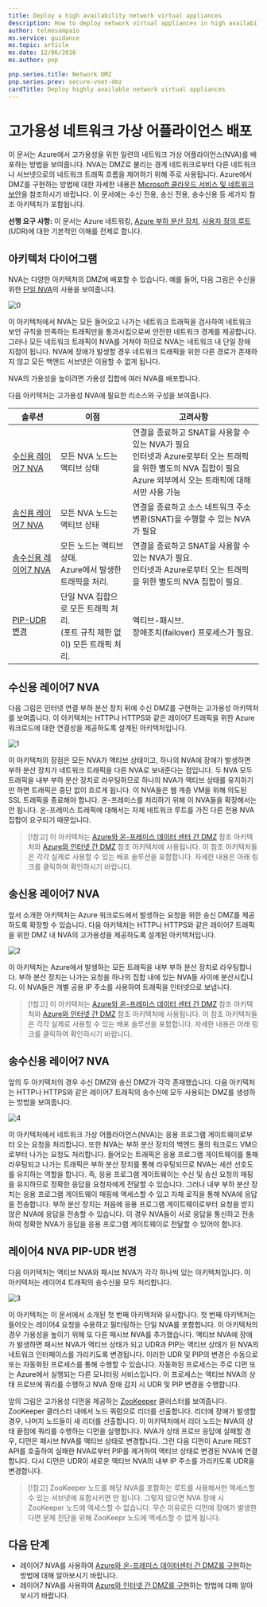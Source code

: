 ```yaml
---
title: Deploy a high availability network virtual appliances
description: How to deploy network virtual appliances in high availability.
author: telmosampaio
ms.service: guidance
ms.topic: article
ms.date: 12/06/2016
ms.author: pnp

pnp.series.title: Network DMZ
pnp.series.prev: secure-vnet-dmz
cardTitle: Deploy highly available network virtual appliances
---
```

# 고가용성 네트워크 가상 어플라이언스 배포

이 문서는 Azure에서 고가용성을 위한 일련의 네트워크 가상 어플라이언스(NVA)를 배포하는 방법을 보여줍니다. NVA는 DMZ로 불리는 경계 네트워크로부터 다른 네트워크나 서브넷으로의 네트워크 트래픽 흐름을 제어하기 위해 주로 사용됩니다. Azure에서 DMZ를 구현하는 방법에 대한 자세한 내용은 [Microsoft 클라우드 서비스 및 네트워크 보안][cloud-security]을 참조하시기 바랍니다. 이 문서에는 수신 전용, 송신 전용, 송수신용 등 세가지 참조 아키텍처가 포함됩니다.

**선행 요구 사항:** 이 문서는 Azure 네트워킹, [Azure 부하 분산 장치][lb-overview], [사용자 정의 루트][udr-overview] (UDR)에 대한 기본적인 이해를 전제로 합니다.  


## 아키텍처 다이어그램

NVA는 다양한 아키텍처의 DMZ에 배포할 수 있습니다. 예를 들어, 다음 그림은 수신을 위한 [단일 NVA][nva-scenario]의 사용을 보여줍니다. 

![[0]][0]

이 아키텍처에서 NVA는 모든 들어오고 나가는 네트워크 트래픽을 검사하여 네트워크 보안 규칙을 만족하는 트래픽만을 통과시킴으로써 안전한 네트워크 경계를 제공합니다. 그러나 모든 네트워크 트래픽이 NVA를 거쳐야 하므로 NVA는 네트워크 내 단일 장애 지점이 됩니다. NVA에 장애가 발생할 경우 네트워크 트래픽을 위한 다른 경로가 존재하지 않고 모든 백엔드 서브넷은 이용할 수 없게 됩니다. 

NVA의 가용성을 높이려면 가용성 집합에 여러 NVA를 배포합니다. 

다음 아키텍처는 고가용성 NVA에 필요한 리소스와 구성을 보여줍니다. 

| 솔루션 | 이점 | 고려사항 |
| --- | --- | --- |
| [수신용 레이어7 NVA][ingress-with-layer-7] |모든 NVA 노드는 액티브 상태 |연결을 종료하고 SNAT을 사용할 수 있는 NVA가 필요</br> 인터넷과 Azure로부터 오는 트래픽을 위한 별도의 NVA 집합이 필요 </br> Azure 외부에서 오는 트래픽에 대해서만 사용 가능 |
| [송신용 레이어7 NVA][egress-with-layer-7] |모든 NVA 노드는 액티브 상태 | 연결을 종료하고 소스 네트워크 주소 변환(SNAT)을 수행할 수 있는 NVA가 필요
| [송수신용 레이어7 NVA][ingress-egress-with-layer-7] |모든 노드는 액티브 상태.<br/>Azure에서 발생한 트래픽을 처리. |연결을 종료하고 SNAT을 사용할 수 있는 NVA가 필요.<br/>인터넷과 Azure로부터 오는 트래픽을 위한 별도의 NVA 집합이 필요. |
| [PIP-UDR 변경][pip-udr-switch] |단일 NVA 집합으로 모든 트래픽 처리.<br/>(포트 규칙 제한 없이) 모든 트래픽 처리. |액티브-패시브.<br/>장애조치(failover) 프로세스가 필요. |

## 수신용 레이어7 NVA 

다음 그림은 인터넷 연결 부하 분산 장치 뒤에 수신 DMZ를 구현하는 고가용성 아키텍처를 보여줍니다. 이 아키텍처는 HTTP나 HTTPS와 같은 레이어7 트래픽을 위한 Azure 워크로드에 대한 연결성을 제공하도록 설계된 아키텍처입니다. 

![[1]][1]

이 아키텍처의 장점은 모든 NVA가 액티브 상태이고, 하나의 NVA에 장애가 발생하면 부하 분산 장치가 네트워크 트래픽을 다른 NVA로 보내준다는 점입니다. 두 NVA 모두 트래픽을 내부 부하 분산 장치로 라우팅하므로 하나의 NVA가 액티브 상태를 유지하기만 하면 트래픽은 중단 없이 흐르게 됩니다. 이 NVA들은 웹 계층 VM을 위해 의도된 SSL 트래픽을 종료해야 합니다. 온-프레미스를 처리하기 위해 이 NVA들을 확장해서는 안 됩니다. 온-프레미스 트래픽에 대해서는 자체 네트워크 루트를 가진 다른 전용 NVA 집합이 요구되기 때문입니다.  

> [!참고]
> 이 아키텍처는 [Azure와 온-프레미스 데이터 센터 간 DMZ][dmz-on-prem] 참조 아키텍처와 [Azure와 인터넷 간 DMZ][dmz-internet] 참조 아키텍처에 사용됩니다. 이 참조 아키텍처들은 각각 실제로 사용할 수 있는 배포 솔루션을 포함합니다. 자세한 내용은 아래 링크를 클릭하여 확인하시기 바랍니다. 

## 송신용 레이어7 NVA

앞서 소개한 아키텍처는 Azure 워크로드에서 발생하는 요청을 위한 송신 DMZ를 제공하도록 확장할 수 있습니다.  다음 아키텍처는 HTTP나 HTTPS와 같은 레이어7 트래픽을 위한 DMZ 내 NVA의 고가용성을 제공하도록 설계된 아키텍처입니다. 

![[2]][2]

이 아키텍처는 Azure에서 발생하는 모든 트래픽을 내부 부하 분산 장치로 라우팅합니다. 부하 분산 장치는 나가는 요청을 하나의 집합 내에 있는 NVA들 사이에 분산시킵니다. 이 NVA들은 개별 공용 IP 주소를 사용하여 트래픽을 인터넷으로 보냅니다.  

> [!참고]
> 이 아키텍처는 [Azure와 온-프레미스 데이터 센터 간 DMZ][dmz-on-prem] 참조 아키텍처와 [Azure와 인터넷 간 DMZ][dmz-internet] 참조 아키텍처에 사용됩니다. 이 참조 아키텍처들은 각각 실제로 사용할 수 있는 배포 솔루션을 포함합니다. 자세한 내용은 아래 링크를 클릭하여 확인하시기 바랍니다. 

## 송수신용 레이어7 NVA 

앞의 두 아키텍처의 경우 수신 DMZ와 송신 DMZ가 각각 존재했습니다. 다음 아키텍처는 HTTP나 HTTPS와 같은 레이어7 트래픽의 송수신에 모두 사용되는 DMZ를 생성하는 방법을 보여줍니다.

![[4]][4]

이 아키텍처에서 네트워크 가상 어플라이언스(NVA)는 응용 프로그램 게이트웨이로부터 오는 요청을 처리합니다. 또한 NVA는 부하 분산 장치의 백엔드 풀의 워크로드 VM으로부터 나가는 요청도 처리합니다. 들어오는 트래픽은 응용 프로그램 게이트웨이를 통해 라우팅되고 나가는 트래픽은 부하 분산 장치를 통해 라우팅되므로 NVA는 세션 선호도를 유지하는 역할을 합니다. 즉, 응용 프로그램 게이트웨이는 수신 및 송신 요청의 매핑을 유지하므로 정확한 응답을 요청자에게 전달할 수 있습니다. 그러나 내부 부하 분산 장치는 응용 프로그램 게이트웨이 매핑에 액세스할 수 있고 자체 로직을 통해 NVA에 응답을 전송합니다. 부하 분산 장치는 처음에 응용 프로그램 게이트웨이로부터 요청을 받지 않은 NVA에 응답을 전송할 수 있습니다. 이 경우 NVA들이 서로 응답을 통신하고 전송하여 정확한 NVA가 응답을 응용 프로그램 게이트웨이로 전달할 수 있어야 합니다. 

## 레이어4 NVA PIP-UDR 변경

다음 아키텍처는 액티브 NVA와 패시브 NVA가 각각 하나씩 있는 아키텍처입니다. 이 아키텍처는 레이어4 트래픽의 송수신을 모두 처리합니다. 

![[3]][3]

이 아키텍처는 이 문서에서 소개된 첫 번째 아키텍처와 유사합니다. 첫 번째 아키텍처는 들어오는 레이어4 요청을 수용하고 필터링하는 단일 NVA를 포함합니다. 이 아키텍처의 경우 가용성을 높이기 위해 또 다른 패시브 NVA를 추가했습니다. 액티브 NVA에 장애가 발생하면 패시브 NVA가 액티브 상태가 되고 UDR과 PIP는 액티브 상태가 된 NVA의 네트워크 인터페이스를 가리키도록 변경됩니다. 이러한 UDR 및 PIP의 변경은 수동으로 또는 자동화된 프로세스를 통해 수행할 수 있습니다. 자동화된 프로세스는 주로 디먼 또는 Azure에서 실행되는 다른 모니터링 서비스입니다. 이 프로세스는 액티브 NVA의 상태 프로브에 쿼리를 수행하고 NVA 장애 감지 시 UDR 및 PIP 변경을 수행합니다. 

앞의 그림은 고가용성 디먼을 제공하는 [ZooKeeper][zookeeper] 클러스터를 보여줍니다. ZooKeeper 클러스터 내에서 노드 쿼럼으로 리더를 선출합니다. 리더에 장애가 발생할 경우, 나머지 노드들이 새 리더를 선출합니다. 이 아키텍처에서 리더 노드는 NVA의 상태 끝점에 쿼리를 수행하는 디먼을 실행합니다. NVA가 상태 프로브 응답에 실패할 경우, 디먼은 패시브 NVA를 액티브 상태로 변경합니다. 그런 다음 디먼이 Azure REST API를 호출하여 실패한 NVA로부터 PIP를 제거하여 액티브 상태로 변경된 NVA에 연결합니다. 다시 디먼은 UDR이 새로운 액티브 NVA의 내부 IP 주소를 가리키도록 UDR을 변경합니다. 

> [!참고]
> ZooKeeper 노드를 해당 NVA를 포함하는 루트를 사용해서만 액세스할 수 있는 서브넷에 포함시키면 안 됩니다. 그렇지 않으면 NVA 장애 시 ZooKeeper 노드에 액세스할 수 없습니다. 무슨 이유로든 디먼에 장애가 발생한다면 문제 진단을 위해 ZooKeepr 노드에 액세스할 수 없게 됩니다. 

<!--### Solution Deployment-->

<!-- instructions for deploying this solution here --> 

## 다음 단계
* 레이어7 NVA를 사용하여 [Azure와 온-프레미스 데이터센터 간 DMZ를 구현][dmz-on-prem]하는 방법에 대해 알아보시기 바랍니다.
* 레이어7 NVA를 사용하여 [Azure와 인터넷 간 DMZ를 구현][dmz-internet]하는 방법에 대해 알아보시기 바랍니다.

<!-- links -->
[cloud-security]: /azure/best-practices-network-security
[dmz-on-prem]: ./secure-vnet-hybrid.md
[dmz-internet]: ./secure-vnet-dmz.md
[egress-with-layer-7]: #egress-with-layer-7-nvas
[ingress-with-layer-7]: #ingress-with-layer-7-nvas
[ingress-egress-with-layer-7]: #ingress-egress-with-layer-7-nvas
[lb-overview]: /azure/load-balancer/load-balancer-overview/
[nva-scenario]: /azure/virtual-network/virtual-network-scenario-udr-gw-nva/
[pip-udr-switch]: #pip-udr-switch-with-layer-4-nvas
[udr-overview]: /azure/virtual-network/virtual-networks-udr-overview/
[zookeeper]: https://zookeeper.apache.org/

<!-- images -->
[0]: ./images/nva-ha/single-nva.png "Single NVA architecture"
[1]: ./images/nva-ha/l7-ingress.png "Layer 7 ingress"
[2]: ./images/nva-ha/l7-ingress-egress.png "Layer 7 egress"
[3]: ./images/nva-ha/active-passive.png "Active-Passive cluster"
[4]: ./images/nva-ha/l7-ingress-egress-ag.png
